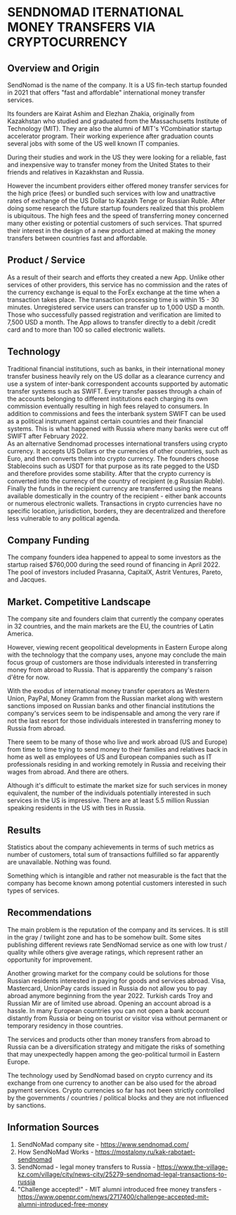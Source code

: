 # SENDNOMAD ITERNATIONAL MONEY TRANSFERS VIA CRYPTOCURRENCY
 
## Overview and Origin
 
SendNomad is the name of the company.  It is a US fin-tech startup founded in 2021 that offers "fast and affordable" international money transfer services.
 
Its founders are Kairat Ashim and Elezhan Zhakia, originally from Kazakhstan who studied and graduated from the Massachusetts Institute of Technology (MIT). They are also the alumni of MIT's YCombinatior startup accelerator program.  Their working experience after graduation counts several jobs with some of the US well known IT companies.
 
During their studies and work in the US they were looking for a reliable, fast and inexpensive  way to transfer money from the United States to their friends and relatives in Kazakhstan and Russia.
 
However the incumbent providers either offered money transfer services for the high price (fees) or bundled such services with low and unattractive rates of exchange of the US Dollar to Kazakh Tenge or Russian Ruble.  After doing some research the future startup founders realized that this problem is ubiquitous. The high fees and the speed of transferring money concerned many other existing or potential customers of such services.  That spurred their interest in the design of a new product aimed at making the money transfers between countries fast and affordable.
 
## Product / Service
 
As a result of their search and efforts they created a new App. Unlike other services of other providers, this service has no commission and the rates of the currency exchange is equal to the ForEx exchange at the time when a transaction takes place. The transaction processing time  is within 15 -  30 minutes. Unregistered service users can transfer up to 1,000 USD a month.  Those who successfully passed registration and verification are limited to 7,500 USD a month.  The App allows to transfer directly to a debit /credit card and to more than 100 so called electronic wallets.
  
## Technology

Traditional financial institutions, such as banks, in their international money transfer business heavily rely on the US dollar as a clearance currency and use a system of inter-bank correspondent accounts supported by automatic transfer systems such as SWIFT. Every transfer passes through a chain of the accounts belonging to different institutions each charging its own commission eventually resulting in high fees relayed to consumers.  In addition to commissions and fees the interbank system SWIFT can be used as a political instrument against certain countries and their financial systems.  This is what happened with Russia where many banks were cut off SWIFT after February 2022.  
As an alternative Sendnomad processes international transfers using crypto currency.  It accepts US Dollars or the currencies of other countries, such as Euro, and then converts them into crypto currency.  The founders choose Stablecoins such as USDT for that purpose as its rate pegged to the USD  and therefore provides some stability.  After that the crypto currency is converted into the currency of the country of recipient (e.g Russian Ruble).  Finally the funds in the recipient currency are transferred using  the means available domestically in  the country of the  recipient - either bank accounts or numerous electronic wallets. Transactions in crypto currencies have no specific location, jurisdiction,  borders, they are decentralized  and therefore less vulnerable to any political agenda.
 
## Company Funding
 
The company founders idea happened to appeal to some investors as the startup raised $760,000 during  the seed round  of financing in April 2022. The pool of investors included  Prasanna, CapitalX, Astrit Ventures, Pareto, and Jacques.
 
## Market.  Competitive Landscape
 
The company site and founders claim that currently the company operates in 32 countries, and  the main markets are the EU, the countries of Latin America. 
 
However, viewing recent geopolitical developments in Eastern Europe along with the technology that the company uses, anyone may conclude the main focus group of customers are those individuals interested in transferring money from abroad to Russia. That is apparently the company's raison d'être for now.
 
With the exodus of international money transfer operators as Western Union, PayPal, Money Gramm from the Russian market along with western sanctions imposed on Russian banks and other financial institutions the company's services seem to be indispensable and among the very rare if not the last resort for those individuals interested in transferring money to Russia from abroad.
 
There seem to be many of those who live and work abroad (US and Europe) from time to time trying to send money to their families and relatives back in home as well as employees of US and European companies such as IT professionals residing in and working remotely in Russia and receiving their wages from abroad.  And there are others.
 
Although it's difficult to estimate the market size for such services in money equivalent, the number of the individuals potentially interested in such services in the US is impressive.  There are at least 5.5 million Russian speaking residents in the US with ties in Russia.
  
## Results
 
Statistics about the company achievements in terms of such  metrics as number of customers, total sum of transactions fulfilled so far apparently are unavailable. Nothing was found.
 
Something which is intangible and rather not measurable is the fact that the company has become known among potential customers interested in such types of services. 
 
## Recommendations
 
The main problem is the reputation of the company and its services.  It is still  in the gray / twilight zone and has to be somehow  built. Some sites publishing different reviews rate SendNomad service as one with low trust / quality while others give average ratings, which represent rather an opportunity for improvement.
 
Another growing market for the company could be solutions for those Russian residents interested in paying for goods and services abroad.  Visa, Mastercard, UnionPay cards issued in Russia do not allow you to pay abroad anymore beginning from the year 2022.  Turkish cards Troy and Russian Mir are of limited use abroad. Opening an account abroad is a hassle. In many European countries you can not open a bank account distantly from Russia or being on tourist or visitor visa without permanent or temporary residency in those countries.
 
The services and products other than money transfers from abroad to Russia can be a diversification strategy and mitigate the risks of something that may  unexpectedly happen among the geo-political turmoil in Eastern Europe.
 
The technology used by SendNomad based on crypto currency and its exchange from one currency to another can be also used for the abroad payment services.   Crypto currencies so far has not been strictly controlled by the governments / countries / political blocks and they are not influenced by sanctions.
 
## Information Sources

1. SendNoMad company site - https://www.sendnomad.com/
2. How SendNoMad Works - https://mostalony.ru/kak-rabotaet-sendnomad
3. SendNomad - legal money transfers to Russia -  https://www.the-village-kz.com/village/city/news-city/25279-sendnomad-legal-transactions-to-russia
4. "Challenge accepted!" - MIT alumni introduced free money transfers - https://www.openpr.com/news/2717400/challenge-accepted-mit-alumni-introduced-free-money
 





 
